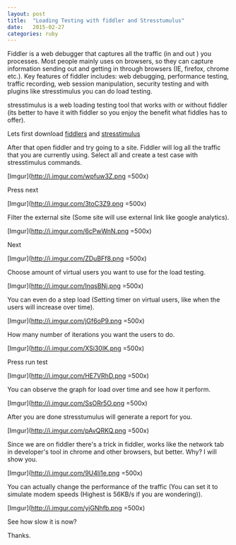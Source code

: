 ```yaml
---
layout: post
title:  "Loading Testing with fiddler and Stresstumulus"
date:   2015-02-27
categories: ruby
---
```


Fiddler is a web debugger that captures all the traffic (in and out ) you processes. Most people mainly uses on browsers, so they can capture information sending out and getting in through browsers (IE, firefox, chrome etc.). Key features of fiddler includes: web debugging, performance testing, traffic recording, web session manipulation, security testing and with plugins like stresstimulus you can do load testing.


stresstimulus is a web loading testing tool that works with or without fiddler (its better to have it with fiddler so you enjoy the benefit what fiddles has to offer).

Lets first download [fiddlers](http://www.telerik.com/fiddler) and [stresstimulus](http://www.stresstimulus.com/)

After that open fiddler and try going to a site.
Fiddler will log all the traffic that you are currently using.
Select all and create a test case with stresstimulus commands.

[Imgur](http://i.imgur.com/wpfuw3Z.png =500x)

Press next

[Imgur](http://i.imgur.com/3toC3Z9.png =500x)

Filter the external site (Some site will use external link like google analytics).

[Imgur](http://i.imgur.com/6cPwWnN.png =500x)

Next

[Imgur](http://i.imgur.com/ZDuBFf8.png =500x)

Choose amount of virtual users you want to use for the load testing.

[Imgur](http://i.imgur.com/InqsBNj.png =500x)

You can even do a step load (Setting timer on virtual users, like when the users will increase over time).

[Imgur](http://i.imgur.com/jGf6oP9.png =500x)

How many number of iterations you want the users to do.

[Imgur](http://i.imgur.com/XSi30IK.png =500x)

Press run test

[Imgur](http://i.imgur.com/HE7VRhD.png =500x)

You can observe the graph for load over time and see how it perform.

[Imgur](http://i.imgur.com/SsORr5O.png =500x)

After you are done stresstumulus will generate a report for you.

[Imgur](http://i.imgur.com/pAvQRKQ.png =500x)


Since we are on fiddler there's a trick in fiddler, works like the network tab in developer's tool in chrome and other browsers, but better. Why? I will show you.

[Imgur](http://i.imgur.com/9U4li1e.png =500x)

You can actually change the performance of the traffic (You can set it to simulate modem speeds (Highest is 56KB/s if you are wondering)).

[Imgur](http://i.imgur.com/yjGNhfb.png =500x)

See how slow it is now?

Thanks.
